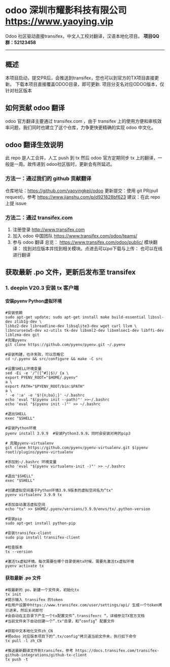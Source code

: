 # odoo 深圳市耀影科技有限公司 https://www.yaoying.vip
Odoo 社区驱动直接transifex，中文人工校对翻译，汉语本地化项目。
**项目QQ群：52123458**

---------------------------------------

## 概述
本项目启动，提交PR后，会推送到transifex，您也可以到官方的TX项目直接更新。
下载本项目直接覆盖ODOO目录，即可更新.
项目分支名对应ODOO版本，仅针对社区版本


## 如何贡献 odoo 翻译
odoo 官方翻译主要通过 transifex.com ，由于 transifex 上的使用方便和审核效率问题，我们同时也建立了这个仓库，力争更快更精确的实现 odoo 中文化。

## odoo 翻译生效说明
此 repo 是人工合并，人工 push 到 tx
然后 odoo 官方定期同步 tx 上的翻译，一般是一周。故传递到 odoo社区版时，更新会有所延迟。

### 方法一：通过我们的 github 贡献翻译
仓库地址：https://github.com/yaoyingkeji/odoo
更新提交：使用 git PR(pull request)，参考 https://www.jianshu.com/p/d921828bf623
建议：在此 repo 上提 issue

### 方法二：通过 transifex.com
1. 注册登录
http://www.transifex.com 
2. 加入 odoo 中国团队
https://www.transifex.com/odoo/teams/
3. 参与 odoo 翻译
总览： https://www.transifex.com/odoo/public/
模块翻译： 找到对应版本并找到相关模块。点进去可以po下载与上传：
也可以在线进行翻译

## 获取最新 .po 文件，更新后发布至 transifex
### 1. deepin V20.3 安装 tx 客户端
#### 安装pyenv Python虚拟环境
```
#安装依赖
sudo apt-get update; sudo apt-get install make build-essential libssl-dev zlib1g-dev \
libbz2-dev libreadline-dev libsqlite3-dev wget curl llvm \
libncursesw5-dev xz-utils tk-dev libxml2-dev libxmlsec1-dev libffi-dev liblzma-dev git
#克隆pyenv
git clone https://github.com/pyenv/pyenv.git ~/.pyenv

#安装构建，也许失败，可以忽略它
cd ~/.pyenv && src/configure && make -C src

#设置SHELL环境变量
sed -Ei -e '/^([^#]|$)/ {a \
export PYENV_ROOT="$HOME/.pyenv"
a \
export PATH="$PYENV_ROOT/bin:$PATH"
a \
' -e ':a' -e '$!{n;ba};}' ~/.bashrc
echo 'eval "$(pyenv init --path)"' >>~/.bashrc
echo 'eval "$(pyenv init -)"' >> ~/.bashrc

#退出SHELL
exec "$SHELL"

#安装Python环境
pyenv install 3.9.9  #安装Python3.9.9，同时会安装对用的pip3

# 克隆pyenv-virtualenv
git clone https://github.com/pyenv/pyenv-virtualenv.git $(pyenv root)/plugins/pyenv-virtualenv

#添加到~/.bashrc 环境变量
echo 'eval "$(pyenv virtualenv-init -)"' >> ~/.bashrc

#退出"$SHELL" 
exec "$SHELL" 

#创建虚拟空间基于Python环境3.9.9版本的虚拟空间名为“tx"
pyenv virtualenv 3.9.9 tx 

#添加自动激活虚拟空间
echo "tx" >> $HOME/.pyenv/versions/3.9.9/envs/tx/.python-version

#安装pip
sudo apt-get install python-pip

#安装transifex-client
sudo pip install transifex-client

#检查版本
tx --version

#激活tx虚拟环境。每次需要在哪个目录使用tx时候，需要先激活tx虚拟环境
pyenv activate tx
```
#### 获取最新 .po 文件

```
#取最新的 po，新建一个文件夹，初始化tx
tx init
#提示输入 transifex 的token 
#在用户设置中https://www.transifex.com/user/settings/api/ 生成一个token拷贝进来，然后关闭即可
#会自动在主目录下产生一个tx配置文件”.transifexrc “，详细参见TX官方文档
#当前文件夹下自动创建一个”.tx"目录，和“config” 配置文件

#获取中文本地化文件zh_CN
#把odoo 对应版本项目下的“.tx/config"拷贝道当前文件夹，执行如下命令
tx pull -l zh_CN

#推送最新翻译文件到transifex，参考 https://docs.transifex.com/transifex-github-integrations/github-tx-client
tx push -t

```